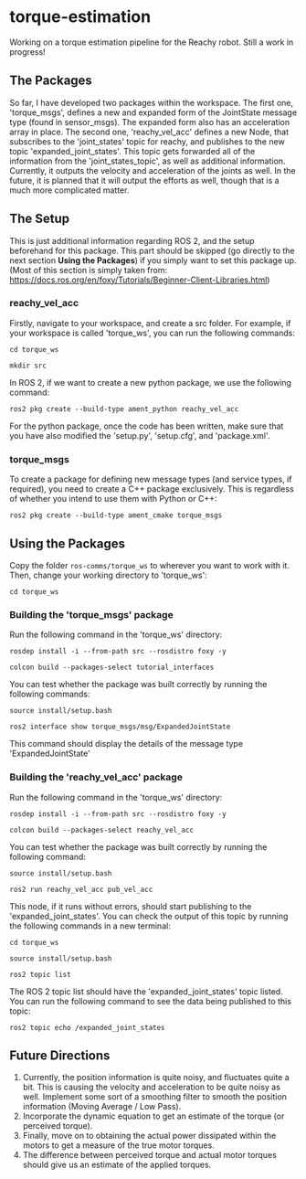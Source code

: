 # torque-estimation
Working on a torque estimation pipeline for the Reachy robot. Still a work in progress!


## The Packages
So far, I have developed two packages within the workspace. The first one, 'torque_msgs', defines a new and expanded form of the JointState message type (found in sensor_msgs). The expanded form also has an acceleration array in place. The second one, 'reachy_vel_acc' defines a new Node, that subscribes to the 'joint_states' topic for reachy, and publishes to the new topic 'expanded_joint_states'. This topic gets forwarded all of the information from the 'joint_states_topic', as well as additional information. Currently, it outputs the velocity and acceleration of the joints as well. In the future, it is planned that it will output the efforts as well, though that is a much more complicated matter.

## The Setup
This is just additional information regarding ROS 2, and the setup beforehand for this package. This part should be skipped (go directly to the next section **Using the Packages**) if you simply want to set this package up. (Most of this section is simply taken from: https://docs.ros.org/en/foxy/Tutorials/Beginner-Client-Libraries.html)

### reachy_vel_acc
Firstly, navigate to your workspace, and create a src folder. For example, if your workspace is called 'torque_ws', you can run the following commands:

```
cd torque_ws
```
```
mkdir src
``` 
In ROS 2, if we want to create a new python package, we use the following command:

```
ros2 pkg create --build-type ament_python reachy_vel_acc
```

For the python package, once the code has been written, make sure that you have also modified the 'setup.py', 'setup.cfg', and 'package.xml'.

### torque_msgs
To create a package for defining new message types (and service types, if required), you need to create a C++ package exclusively. This is regardless of whether you intend to use them with Python or C++:

```
ros2 pkg create --build-type ament_cmake torque_msgs
```

## Using the Packages
Copy the folder `ros-comms/torque_ws` to wherever you want to work with it. Then, change your working directory to 'torque_ws':

```
cd torque_ws
```

### Building the 'torque_msgs' package
Run the following command in the 'torque_ws' directory:

```
rosdep install -i --from-path src --rosdistro foxy -y
```
```
colcon build --packages-select tutorial_interfaces
```

You can test whether the package was built correctly by running the following commands:

```
source install/setup.bash
```
```
ros2 interface show torque_msgs/msg/ExpandedJointState
```

This command should display the details of the message type 'ExpandedJointState'

### Building the 'reachy_vel_acc' package
Run the following command in the 'torque_ws' directory:

```
rosdep install -i --from-path src --rosdistro foxy -y
```
```
colcon build --packages-select reachy_vel_acc
```

You can test whether the package was built correctly by running the following command:

```
source install/setup.bash
```
```
ros2 run reachy_vel_acc pub_vel_acc
```

This node, if it runs without errors, should start publishing to the 'expanded_joint_states'. You can check the output of this topic by running the following commands in a new terminal:

```
cd torque_ws
```
```
source install/setup.bash
```
```
ros2 topic list
```

The ROS 2 topic list should have the 'expanded_joint_states' topic listed. You can run the following command to see the data being published to this topic:

```
ros2 topic echo /expanded_joint_states
```

## Future Directions
1. Currently, the position information is quite noisy, and fluctuates quite a bit. This is causing the velocity and acceleration to be quite noisy as well. Implement some sort of a smoothing filter to smooth the position information (Moving Average / Low Pass).
2. Incorporate the dynamic equation to get an estimate of the torque (or perceived torque).
3. Finally, move on to obtaining the actual power dissipated within the motors to get a measure of the true motor torques.
4. The difference between perceived torque and actual motor torques should give us an estimate of the applied torques.
